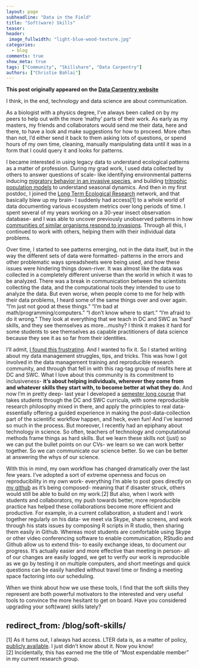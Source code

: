 ```yaml
---
layout: page
subheadline: "Data in the Field"
title: "Soft(ware) Skills"
teaser:
header:
 image_fullwidth: "light-blue-wood-texture.jpg"
categories:
  - blog
comments: true
show_meta: true
tags: ["Community", "Skillshare", "Data Carpentry"]
authors: ["Christie Bahlai"]
--- 
```


**This post originally appeared on the [Data Carpentry website](https://datacarpentry.org)**

I think, in the end, technology and data science are about communication.  

As a biologist with a physics degree, I’ve always been called on by my peers to help out with the more ‘mathy’ parts of their work.
As early as my masters, my friends and collaborators would send me their data, here and there, to have a look and make suggestions for
how to proceed. More often than not, I’d either send it back to them asking lots of questions, or spend hours of my own time, cleaning,
manually manipulating data until it was in a form that I could query it and looks for patterns.   

I became interested in using legacy data to understand ecological patterns as a matter of profession. During my grad work, I used data
collected by others to answer questions of scale- like identifying environmental patterns inducing [migratory behavior in an invasive
species](http://onlinelibrary.wiley.com/doi/10.1111/afe.12051/full), and building
[tritrophic population models](http://www.sciencedirect.com/science/article/pii/S0304380013000410) to understand seasonal dynamics. And then in my first postdoc, I joined the [Long Term Ecological Research](https://lternet.edu/) network, and that basically blew up
my brain- I suddenly had access[1] to a whole world of data documenting various ecosystem metrics over long periods of time. I spent several
of my years working on a 30-year insect observation database- and I was able to uncover previously unobserved patterns in how
[communities of similar organisms respond to invasions](http://link.springer.com/article/10.1007/s10530-014-0772-4).  Through all this,
I continued to work with others, helping them with their individual data problems.  

Over time, I started to see patterns emerging, not in the data itself, but in the way the different sets of data were formatted-
patterns in the errors and other problematic ways spreadsheets were being used, and how these issues were hindering things down-river.
It was almost like the data was collected in a completely different universe than the world in which it was to be analyzed.
There was a break in communication between the scientists collecting the data, and the computational tools they intended to use to
analyze the data.  But even worse, when people come to me for help with their data problems, I heard some of the same things over
and over again. “I’m just not good at these things.” “I’m bad at math/programming/computers.” “I don’t know where to start.”
“I’m afraid to do it wrong.”  They look at everything that we teach in DC and SWC as ‘hard’ skills, and they see
themselves as more…mushy?  I think it makes it hard for some students to see themselves as capable practitioners of data science
because they see it as so far from their identities.    

I’ll admit, [I found this frustrating](https://practicaldatamanagement.wordpress.com/2013/12/16/excel-is-not-your-lab-notebook/).
And I wanted to fix it. So I started writing about my data management struggles, tips, and tricks.  This was how I got involved in the
data management training and reproducible research community, and through that fell in with this rag-tag group of misfits here at DC and
SWC. What I love about this community is its commitment to inclusiveness- **it’s about helping individuals, wherever they come from and
whatever skills they start with, to become better at what they do.** And now I’m in pretty deep- last year I developed a
[semester long course](https://cbahlai.github.io/rqm-template/) that takes students through the DC and SWC curricula,
with some reproducible research philosophy mixed in there, and apply the principles to real data- essentially offering a
guided experience in making the post-data-collection part of the scientific workflow happen, and heck, even fun! And I’ve learned so much in the process. But moreover, I recently had an epiphany about technology in science. So often,
teachers of technology and computational methods frame things as hard skills. But we learn these skills not (just) so we can put the
bullet points on our CVs- we learn so we can work better together. So we can communicate our science better. So we can be better at
answering the whys of our science.  

With this in mind, my own workflow has changed dramatically over the last few years. I’ve adopted a sort of extreme openness and focus
on reproducibility in my own work- everything I’m able to post goes directly on [my github](https://github.com/cbahlai) as it’s being
composed- meaning that if disaster struck, others would still be able to build on my work.[2] But also, when I work with students and
collaborators, my push towards better, more reproducible practice has helped these collaborations become more efficient and productive.
For example, in a current collaboration, a student and I work together regularly on his data- we meet via Skype, share screens, and work
through his stats issues by composing R scripts in R studio, then sharing them easily in Github. Whereas most students are comfortable
using Skype or other video conferencing software to enable communication, RStudio and Github allow us to extend this- to easily exchange
ideas, to document our progress. It’s actually easier and more effective than meeting in person- all of our changes are easily logged,
we get to verify our work is reproducible as we go by testing it on multiple computers, and short meetings and quick questions can be
easily handled without travel time or finding a meeting space factoring into our scheduling.  

When we think about how we use these tools, I find that the soft skills they represent are both powerful motivators to the interested
and very useful tools to convince the more hesitant to get on board. Have you considered upgrading your soft(ware) skills lately?  


redirect_from: /blog/soft-skills/
---
[1] As it turns out, I always had access. LTER data is, as a matter of policy,
[publicly available](https://portal.lternet.edu/nis/home.jsp). I just didn’t know about it. Now you know!  
[2] Incidentally, this has earned me the title of “Most expendable member” in my current research group.
